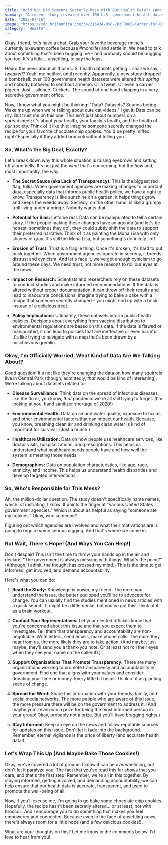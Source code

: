 ```yaml
---
title: "Hold Up! Did Someone Secretly Mess With Our Health Data?! (And Why You Should Care)"
summary: "A recent study revealed over 100 U.S. government health datasets were altered without public notice. We'll unpack what this means, why it's alarming, and what *you* can do about it. Spoiler alert: It involves more than just worrying (though feel free to worry a *little*)."
date: "2025-07-16"
image: "https://cdn.britannica.com/34/215434-050-7D3FDD66/Center-for-Disease-and-Prevention-CDC-Operations-Center-EOC.jpg"
category: "Health"
---
```


Okay, friend, let's have a chat. Grab your favorite beverage (mine's currently lukewarm coffee because #momlife) and settle in. We need to talk about something that's been bugging me – and probably _should_ be bugging you too. It's a little… unsettling, to say the least.

Heard the news about all those U.S. health datasets getting… shall we say… _tweaked_? Yeah, me neither, until recently. Apparently, a new study dropped a bombshell: over 100 government health datasets were altered _this spring_ and nobody bothered to send out a memo. Or a tweet. Or even a carrier pigeon. Just… silence. Crickets. The sound of one hand clapping in a very secretive government office.

Now, I know what you might be thinking: "Data? Datasets? Sounds boring. Wake me up when we're talking about cute cat videos." I get it. Data can be dry. But trust me on this one. This isn't just about numbers on a spreadsheet; it's about _your_ health, _your_ family's health, and the health of _our_ society. Think of it like this: imagine someone secretly changed the recipe for your favorite chocolate chip cookies. You'd be pretty miffed, right? Especially if they added broccoli without telling you.

### So, What's the Big Deal, Exactly?

Let's break down why this whole situation is raising eyebrows and setting off alarm bells. It's not just the _what_ that's concerning, but the _how_ and, most importantly, the _why_.

- **The Secret Sauce (aka Lack of Transparency):** This is the biggest red flag, folks. When government agencies are making changes to important data, especially data that informs public health policy, we have a right to know. Transparency is like sunshine on a garden; it helps things grow and keeps the weeds away. Secrecy, on the other hand, is like a grumpy troll living under a bridge. Nobody wants that.

- **Potential for Bias:** Let's be real. Data can be manipulated to tell a certain story. If the people making these changes have an agenda (and let's be honest, sometimes they do), they could subtly shift the data to support their preferred narrative. Think of it as painting the Mona Lisa with only shades of gray. It's still the Mona Lisa, but something's definitely…off.

- **Erosion of Trust:** Trust is a fragile thing. Once it's broken, it's hard to put back together. When government agencies operate in secrecy, it breeds distrust and cynicism. And let's face it, we've got enough cynicism to go around these days. We need trust, not more reasons to roll our eyes at the news.

- **Impact on Research:** Scientists and researchers rely on these datasets to conduct studies and make informed recommendations. If the data is altered without proper documentation, it can throw off their results and lead to inaccurate conclusions. Imagine trying to bake a cake with a recipe that someone secretly changed – you might end up with a brick instead of a delicious treat.

- **Policy Implications:** Ultimately, these datasets inform public health policies. Decisions about everything from vaccine distribution to environmental regulations are based on this data. If the data is flawed or manipulated, it can lead to policies that are ineffective or even harmful. It's like trying to navigate with a map that's been drawn by a mischievous gremlin.

### Okay, I'm Officially Worried. What Kind of Data Are We Talking About?

Good question! It's not like they're changing the data on how many squirrels live in Central Park (though, admittedly, _that_ would be kind of interesting). We're talking about datasets related to:

- **Disease Surveillance:** Think data on the spread of infectious diseases, like the flu or, you know, _that_ pandemic we're all still trying to forget. (I'm looking at you, hand sanitizer shortage of 2020!)

- **Environmental Health:** Data on air and water quality, exposure to toxins, and other environmental factors that can impact our health. Because, you know, breathing clean air and drinking clean water is kind of important for survival. (Just a hunch.)

- **Healthcare Utilization:** Data on how people use healthcare services, like doctor visits, hospitalizations, and prescriptions. This helps us understand what healthcare needs people have and how well the system is meeting those needs.

- **Demographics:** Data on population characteristics, like age, race, ethnicity, and income. This helps us understand health disparities and develop targeted interventions.

### So, Who's Responsible for This Mess?

Ah, the million-dollar question. The study doesn't specifically name names, which is frustrating, I know. It points the finger at "various United States government agencies." Which is about as helpful as saying "someone ate my cookies." Okay, _who_ someone?

Figuring out which agencies are involved and what their motivations are is going to require some serious digging. And that's where _we_ come in.

### But Wait, There's Hope! (And Ways You Can Help!)

Don't despair! This isn't the time to throw your hands up in the air and declare, "The government is always messing with things! What's the point?" (Although, I admit, the thought has crossed my mind.) This is the time to get informed, get involved, and demand accountability.

Here's what you can do:

1.  **Read the Study:** Knowledge is power, my friend. The more you understand the issue, the better equipped you'll be to advocate for change. You can usually find the studies mentioned in news articles with a quick search. It might be a little dense, but you've got this! Think of it as a brain workout.

2.  **Contact Your Representatives:** Let your elected officials know that you're concerned about this issue and that you expect them to investigate. Tell them that transparency and accountability are non-negotiable. Write letters, send emails, make phone calls. The more they hear from us, the more likely they are to take action. (And maybe, just maybe, they'll send you a thank-you note. Or at least not roll their eyes when they see your name on the caller ID.)

3.  **Support Organizations That Promote Transparency:** There are many organizations working to promote transparency and accountability in government. Find one that aligns with your values and consider donating your time or money. Every little bit helps. Think of it as planting seeds of change.

4.  **Spread the Word:** Share this information with your friends, family, and social media networks. The more people who are aware of this issue, the more pressure there will be on the government to address it. (And maybe you'll even win a prize for being the most informed person in your group! Okay, probably not a prize. But you'll have bragging rights.)

5.  **Stay Informed:** Keep an eye on the news and follow reputable sources for updates on this issue. Don't let it fade into the background. Remember, eternal vigilance is the price of liberty (and accurate health data!).

### Let's Wrap This Up (And Maybe Bake Those Cookies!)

Okay, we've covered a lot of ground. I know it can be overwhelming, but don't let it paralyze you. The fact that you've read this far shows that you care, and that's the first step. Remember, we're all in this together. By staying informed, getting involved, and demanding accountability, we can help ensure that our health data is accurate, transparent, and used to promote the well-being of all.

Now, if you'll excuse me, I'm going to go bake some chocolate chip cookies. Hopefully, the recipe hasn't been secretly altered… or at least, not with broccoli. And I encourage you to do something that makes you feel empowered and connected. Because even in the face of unsettling news, there's always room for a little hope (and a few delicious cookies!).

What are your thoughts on this? Let me know in the comments below. I'd love to hear from you!
